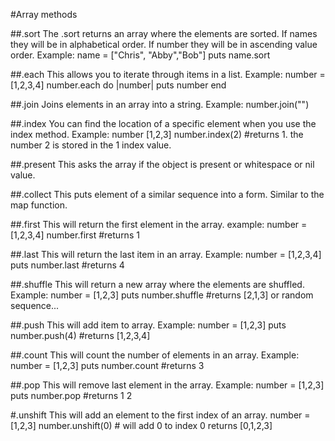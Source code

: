 #Array methods

##.sort
The .sort returns an array where the elements are sorted.
If names they will be in alphabetical order.
If number they will be in ascending value order.
Example:
name = ["Chris", "Abby","Bob"]
puts name.sort


##.each
This allows you to iterate through items in a list.
Example:
number = [1,2,3,4]
number.each do |number|
puts number
end

##.join
Joins elements in an array into a string.
Example: number.join("")

##.index
You can find the location of a specific element when you use the
index method.
Example:
number [1,2,3]
number.index(2) #returns 1. the number 2 is stored in the 1 index value.  

##.present
This asks the array if the object is present or whitespace or nil value.

##.collect
This puts element of a similar sequence into a form.
Similar to the map function.

##.first
This will return the first element in the array.
example:
number = [1,2,3,4]
number.first #returns 1

##.last
This will return the last item in an array.
Example:
number = [1,2,3,4]
puts number.last #returns 4

##.shuffle
This will return  a new array where the elements are shuffled.
Example:
number = [1,2,3]
puts number.shuffle #returns [2,1,3] or random sequence...

##.push
This will add item to  array.
Example:
number = [1,2,3]
puts number.push(4) #returns [1,2,3,4]

##.count
This will count the number of elements in an array.
Example:
number = [1,2,3]
puts number.count #returns 3

##.pop
This will remove last element in the array.
Example:
number = [1,2,3]
puts number.pop #returns 1 2


#.unshift
This will add an element to the first index of an array.
number = [1,2,3]
number.unshift(0) # will add 0 to index 0 returns [0,1,2,3]
